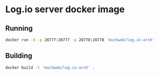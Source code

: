 # Log.io server docker image

## Running

```bash
docker run -d -p 28777:28777 -p 28778:28778 'muchweb/log.io-arch'
```

## Building

```bash
docker build -t 'muchweb/log.io-arch' .
```